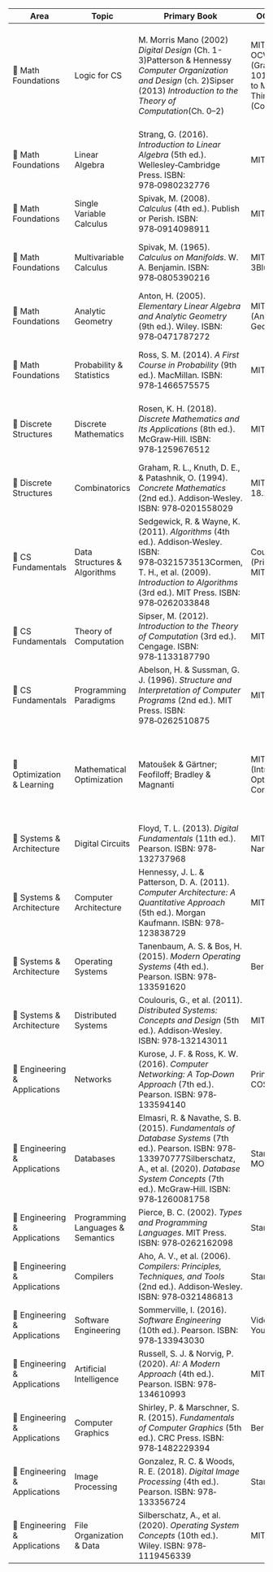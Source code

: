 | Area                          | Topic                             | Primary Book                                                                                                                                                                                                            | OCW / MOOC                                                                                 | Study Strategy                                                                                             | Hours | Observations                                                                                                                                                                                                                        |
| ----------------------------- | --------------------------------- | ----------------------------------------------------------------------------------------------------------------------------------------------------------------------------------------------------------------------- | ------------------------------------------------------------------------------------------ | ---------------------------------------------------------------------------------------------------------- | ----- | ----------------------------------------------------------------------------------------------------------------------------------------------------------------------------------------------------------------------------------- |
| 🔶 Math Foundations           | Logic for CS                      | M. Morris Mano (2002) *Digital Design*  (Ch. 1-3)Patterson & Hennessy  *Computer Organization and Design* (ch. 2)Sipser (2013) *Introduction to the Theory of Computation*(Ch. 0–2)                                     | MIT 6.045J OCWBrilliant (Graph Theory 101)Introduction to Mathematical Thinking (Coursera) | Focus is on system-level logic reasoning, not proof writingPractice Karnaugh maps and truth tables by hand | 45h   | gates, truth tables, logic diagrams, Boolean simplification, Karnaugh maps, binary, hex, octal, two’s complement, mantissa, normalization, FSMs, DFAs, NFAs, state diagrams, transitions, Graphs, adjacency matrices, connectedness |
| 🔶 Math Foundations           | Linear Algebra                    | Strang, G. (2016). *Introduction to Linear Algebra* (5th ed.). Wellesley‑Cambridge Press. ISBN: 978‑0980232776                                                                                                          | MIT 18.06                                                                                  | Follow Strang videos; solve geometry‑heavy & abstract exercises.                                           | 75h   | Vector spaces, linear maps, eigen‑decomposition, spectral theorem. Skip PDE applications.                                                                                                                                           |
| 🔶 Math Foundations           | Single Variable Calculus          | Spivak, M. (2008). *Calculus* (4th ed.). Publish or Perish. ISBN: 978‑0914098911                                                                                                                                        | MIT 18.014                                                                                 | Emphasize ε–δ proofs and rigorous analysis.                                                                | 70h   | Chapters 1–15. Skip physics‑oriented problems.                                                                                                                                                                                      |
| 🔶 Math Foundations           | Multivariable Calculus            | Spivak, M. (1965). *Calculus on Manifolds*. W. A. Benjamin. ISBN: 978‑0805390216                                                                                                                                        | MIT 18.02 + 3Blue1Brown                                                                    | Use visuals for intuition, Spivak for rigor.                                                               | 55h   | Gradients, multiple integrals, Jacobians, inverse/implicit functions. Skip differential forms.                                                                                                                                      |
| 🔶 Math Foundations           | Analytic Geometry                 | Anton, H. (2005). *Elementary Linear Algebra and Analytic Geometry* (9th ed.). Wiley. ISBN: 978‑0471787272                                                                                                              | MIT 18.07 (Analytic Geometry)                                                              | Coordinate axes, dot/cross/mixed products, polar/cylindrical/spherical coords.                             | 50h   | Lines, planes, circles, spheres, distances, angles. Focus on Cartesian & polar methods.                                                                                                                                             |
| 🔶 Math Foundations           | Probability & Statistics          | Ross, S. M. (2014). *A First Course in Probability* (9th ed.). MacMillan. ISBN: 978‑1466575575                                                                                                                          | MIT 18.05                                                                                  | Simulate in Python; solve all chapter exercises.                                                           | 55h   | Discrete/continuous distributions, E\[X], Var\[X], CLT, hypothesis tests, regression. Skip actuarial topics.                                                                                                                        |
| 🌮 Discrete Structures   | Discrete Mathematics              | Rosen, K. H. (2018). *Discrete Mathematics and Its Applications* (8th ed.). McGraw‑Hill. ISBN: 978‑1259676512                                                                                                           | MIT 18.062J                                                                                | OCW proofs + Rosen exercises.                                                                              | 60h   | Sets, induction, recursion, Boolean algebra, relations, lattices, coding (Hamming). Skip cryptography.                                                                                                                              |
| 🌮 Discrete Structures   | Combinatorics                     | Graham, R. L., Knuth, D. E., & Patashnik, O. (1994). *Concrete Mathematics* (2nd ed.). Addison‑Wesley. ISBN: 978‑0201558029                                                                                             | MIT 18.315 / 18.217                                                                        | Master sums, binomials, generating functions, recurrences.                                                 | 50h   | Inclusion–exclusion, partitions, graph enumeration. Skip number‑theory chapters.                                                                                                                                                    |
| 🍉 CS Fundamentals            | Data Structures & Algorithms      | Sedgewick, R. & Wayne, K. (2011). *Algorithms* (4th ed.). Addison‑Wesley. ISBN: 978‑0321573513Cormen, T. H., et al. (2009). *Introduction to Algorithms* (3rd ed.). MIT Press. ISBN: 978‑0262033848                     | Coursera (Princeton) + MIT 6.046J                                                          | Implement DS in C/Python; code every algorithm; solve book problems.                                       | 95h   | Sorting, search, DP, greedy, graph algorithms, recurrences, lower‑bound proofs. Skip GUI & amortized unless needed.                                                                                                                 |
| 🍉 CS Fundamentals            | Theory of Computation             | Sipser, M. (2012). *Introduction to the Theory of Computation* (3rd ed.). Cengage. ISBN: 978‑1133187790                                                                                                                 | MIT 6.045J                                                                                 | Rigorous proofs of automata, TMs, decidability.                                                            | 60h   | DFAs/NFAs, CFGs, TMs, Church–Turing thesis. Skip deeper complexity classes.                                                                                                                                                         |
| 🍉 CS Fundamentals            | Programming Paradigms             | Abelson, H. & Sussman, G. J. (1996). *Structure and Interpretation of Computer Programs* (2nd ed.). MIT Press. ISBN: 978‑0262510875                                                                                     | MIT 6.001 SICP                                                                             | Code along in Scheme/Python; focus on abstraction, recursion.                                              | 60h   | Recursion, closures, metaprogramming. Skip hardware simulation.                                                                                                                                                                     |
| 🧮 Optimization & Learning | Mathematical Optimization | Matoušek & Gärtner; Feofiloff; Bradley & Magnanti | MIT 6.251J (Intro to Optimization); Convex.jl (Julia) | 1. Linear Programs (30h)<br>2. Duality & Simplex (20h)<br>3. Convex Optimization (30h)<br>4. Integer/Combinatorial (30h)<br>5. Applications in AI/ML (20h) | 130h | Strongly recommended for AI and ML. Use Julia for convex problems. Overlaps with Numerical & Linear Algebra. |
| 🔦 Systems & Architecture     | Digital Circuits                  | Floyd, T. L. (2013). *Digital Fundamentals* (11th ed.). Pearson. ISBN: 978‐132737968                                                                                                                                    | MIT 6.002x / Nand2Tetris                                                                   | Simulate logic gates, K‑maps, FSMs in Logisim.                                                             | 50h   | Combinational/sequential logic. Skip analog electronics.                                                                                                                                                                            |
| 🔦 Systems & Architecture     | Computer Architecture             | Hennessy, J. L. & Patterson, D. A. (2011). *Computer Architecture: A Quantitative Approach* (5th ed.). Morgan Kaufmann. ISBN: 978‐123838729                                                                             | MIT 6.004                                                                                  | Focus on ISA, pipelining, cache hierarchy.                                                                 | 60h   | Skip speculative exec and prefetching.                                                                                                                                                                                              |
| 🔦 Systems & Architecture     | Operating Systems                 | Tanenbaum, A. S. & Bos, H. (2015). *Modern Operating Systems* (4th ed.). Pearson. ISBN: 978‐133591620                                                                                                                   | Berkeley CS162                                                                             | Labs on scheduling, memory mgmt, synchronization.                                                          | 60h   | Avoid distributed FS.                                                                                                                                                                                                               |
| 🔦 Systems & Architecture     | Distributed Systems               | Coulouris, G., et al. (2011). *Distributed Systems: Concepts and Design* (5th ed.). Addison‑Wesley. ISBN: 978‐132143011                                                                                                 | MIT 6.824                                                                                  | Simulate consensus, RPC, fault tolerance.                                                                  | 40h   | Optional unless systems focus.                                                                                                                                                                                                      |
| 🔪 Engineering & Applications | Networks                          | Kurose, J. F. & Ross, K. W. (2016). *Computer Networking: A Top‑Down Approach* (7th ed.). Pearson. ISBN: 978‐133594140                                                                                                  | Princeton COS461                                                                           | Wireshark, TCP/IP simulation in Python.                                                                    | 50h   | OSI, IP/TCP basics. Skip QoS/streaming.                                                                                                                                                                                             |
| 🔪 Engineering & Applications | Databases                         | Elmasri, R. & Navathe, S. B. (2015). *Fundamentals of Database Systems* (7th ed.). Pearson. ISBN: 978‐133970777Silberschatz, A., et al. (2020). *Database System Concepts* (7th ed.). McGraw‑Hill. ISBN: 978‑1260081758 | Stanford/UW DB MOOC                                                                        | ER modeling, SQL, normalization, transactions, recovery.                                                   | 55h   | Skip deep storage‑engine internals.                                                                                                                                                                                                 |
| 🔪 Engineering & Applications | Programming Languages & Semantics | Pierce, B. C. (2002). *Types and Programming Languages*. MIT Press. ISBN: 978‑0262162098                                                                                                                                | Stanford CS242                                                                             | Study formal semantics, type systems, polymorphism, inference.                                             | 40h   | Focus on statically typed languages. Skip niche type theories.                                                                                                                                                                      |
| 🔪 Engineering & Applications | Compilers                         | Aho, A. V., et al. (2006). *Compilers: Principles, Techniques, and Tools* (2nd ed.). Addison‑Wesley. ISBN: 978‐0321486813                                                                                               | Stanford CS143                                                                             | Implement lexing/parsing, AST, symbol tables.                                                              | 50h   | Skip advanced optimization passes.                                                                                                                                                                                                  |
| 🔪 Engineering & Applications | Software Engineering              | Sommerville, I. (2016). *Software Engineering* (10th ed.). Pearson. ISBN: 978‐133943030                                                                                                                                 | Videos on Youtube                                                                          | UML, lifecycle models, design patterns, testing.                                                           | 40h   | Skip Agile/DevOps specifics.                                                                                                                                                                                                        |
| 🔪 Engineering & Applications | Artificial Intelligence           | Russell, S. J. & Norvig, P. (2020). *AI: A Modern Approach* (4th ed.). Pearson. ISBN: 978‐134610993                                                                                                                     | MIT 6.034                                                                                  | Search, logic agents, Bayesian networks.                                                                   | 60h   | Skip deep RL unless research‑relevant.                                                                                                                                                                                              |
| 🔪 Engineering & Applications | Computer Graphics                 | Shirley, P. & Marschner, S. R. (2015). *Fundamentals of Computer Graphics* (5th ed.). CRC Press. ISBN: 978‑1482229394                                                                                                   | Berkeley CS184                                                                             | Implement transforms & shading with WebGL/OpenGL.                                                          | 40h   | Optional unless explicitly tested.                                                                                                                                                                                                  |
| 🔪 Engineering & Applications | Image Processing                  | Gonzalez, R. C. & Woods, R. E. (2018). *Digital Image Processing* (4th ed.). Pearson. ISBN: 978‐133356724                                                                                                               | Stanford CS131                                                                             | Filters, sampling, transforms, restoration, coding.                                                        | 40h   | Skip advanced tomography & vision research.                                                                                                                                                                                         |
| 🔪 Engineering & Applications | File Organization & Data          | Silberschatz, A., et al. (2020). *Operating System Concepts* (10th ed.). Wiley. ISBN: 978‐1119456339                                                                                                                    | MIT 6.033J                                                                                 | File systems, directories, SGBD storage, metadata management.                                              | 40h   | Focus on POSCOMP file & DB fundamentals.                                                                                                                                                                                            |
